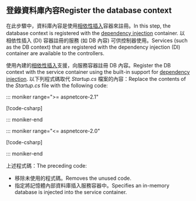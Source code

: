 ## <a name="register-the-database-context"></a><span data-ttu-id="66f24-101">登錄資料庫內容</span><span class="sxs-lookup"><span data-stu-id="66f24-101">Register the database context</span></span>

<span data-ttu-id="66f24-102">在此步驟中，資料庫內容是使用[相依性插入](xref:fundamentals/dependency-injection)容器來註冊。</span><span class="sxs-lookup"><span data-stu-id="66f24-102">In this step, the database context is registered with the [dependency injection](xref:fundamentals/dependency-injection) container.</span></span> <span data-ttu-id="66f24-103">以相依性插入 (DI) 容器註冊的服務 (如 DB 內容) 可供控制器使用。</span><span class="sxs-lookup"><span data-stu-id="66f24-103">Services (such as the DB context) that are registered with the dependency injection (DI) container are available to the controllers.</span></span>

<span data-ttu-id="66f24-104">使用內建的[相依性插入](xref:fundamentals/dependency-injection)支援，向服務容器註冊 DB 內容。</span><span class="sxs-lookup"><span data-stu-id="66f24-104">Register the DB context with the service container using the built-in support for [dependency injection](xref:fundamentals/dependency-injection).</span></span> <span data-ttu-id="66f24-105">以下列程式碼取代 *Startup.cs* 檔案的內容：</span><span class="sxs-lookup"><span data-stu-id="66f24-105">Replace the contents of the *Startup.cs* file with the following code:</span></span>

::: moniker range=">= aspnetcore-2.1"

[!code-csharp[](../../tutorials/first-web-api/samples/2.1/TodoApi/Startup.cs?highlight=3,5,13-14)]

::: moniker-end

::: moniker range="<= aspnetcore-2.0"

[!code-csharp[](../../tutorials/first-web-api/samples/2.0/TodoApi/Startup.cs?highlight=2,4,12-13)]

::: moniker-end  

<span data-ttu-id="66f24-106">上述程式碼：</span><span class="sxs-lookup"><span data-stu-id="66f24-106">The preceding code:</span></span>

* <span data-ttu-id="66f24-107">移除未使用的程式碼。</span><span class="sxs-lookup"><span data-stu-id="66f24-107">Removes the unused code.</span></span>
* <span data-ttu-id="66f24-108">指定將記憶體內部資料庫插入服務容器中。</span><span class="sxs-lookup"><span data-stu-id="66f24-108">Specifies an in-memory database is injected into the service container.</span></span>
